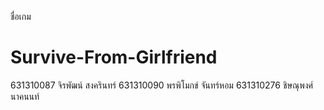ชื่อเกม
# Survive-From-Girlfriend
 631310087	จิรพัฒน์ สงครินทร์
 631310090	พรพิโมกข์ จันทร์หอม
 631310276	ชิษณุพงศ์ นาคนนท์



